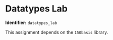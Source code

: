 # Datatypes Lab
**Identifier:** `datatypes_lab`

This assignment depends on the `150basis` library.
